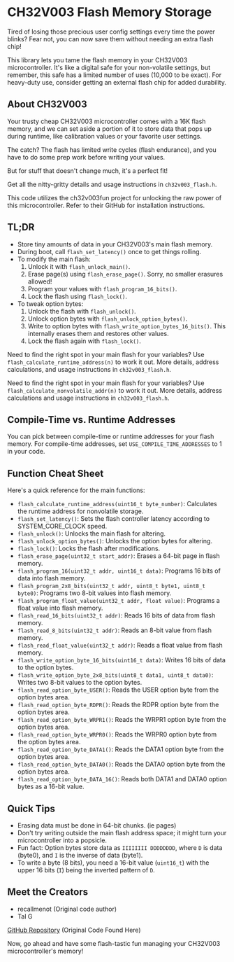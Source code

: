 # CH32V003 Flash Memory Storage 

Tired of losing those precious user config settings every time the power blinks? Fear not, you can now save them without needing an extra flash chip!

This library lets you tame the flash memory in your CH32V003 microcontroller. It's like a digital safe for your non-volatile settings, but remember, this safe has a limited number of uses (10,000 to be exact). For heavy-duty use, consider getting an external flash chip for added durability.

## About CH32V003

Your trusty cheap CH32V003 microcontroller comes with a 16K flash memory, and we can set aside a portion of it to store data that pops up during runtime, like calibration values or your favorite user settings.

The catch? The flash has limited write cycles (flash endurance), and you have to do some prep work before writing your values.

But for stuff that doesn't change much, it's a perfect fit!

Get all the nitty-gritty details and usage instructions in `ch32v003_flash.h`.

This code utilizes the ch32v003fun project for unlocking the raw power of this microcontroller. Refer to their GitHub for installation instructions.

## TL;DR

- Store tiny amounts of data in your CH32V003's main flash memory.
- During boot, call `flash_set_latency()` once to get things rolling.
- To modify the main flash:
  1. Unlock it with `flash_unlock_main()`.
  2. Erase page(s) using `flash_erase_page()`. Sorry, no smaller erasures allowed!
  3. Program your values with `flash_program_16_bits()`.
  4. Lock the flash using `flash_lock()`.
- To tweak option bytes:
  1. Unlock the flash with `flash_unlock()`.
  2. Unlock option bytes with `flash_unlock_option_bytes()`.
  3. Write to option bytes with `flash_write_option_bytes_16_bits()`. This internally erases them and restores other values.
  4. Lock the flash again with `flash_lock()`.

Need to find the right spot in your main flash for your variables? Use `flash_calculate_runtime_address(n)` to work it out. More details, address calculations, and usage instructions in `ch32v003_flash.h`.

Need to find the right spot in your main flash for your variables? Use `flash_calculate_nonvolatile_addr(n)` to work it out. More details, address calculations and usage instructions in `ch32v003_flash.h`.

## Compile-Time vs. Runtime Addresses

You can pick between compile-time or runtime addresses for your flash memory. For compile-time addresses, set `USE_COMPILE_TIME_ADDRESSES` to 1 in your code.

## Function Cheat Sheet

Here's a quick reference for the main functions:

- `flash_calculate_runtime_address(uint16_t byte_number)`: Calculates the runtime address for nonvolatile storage.
- `flash_set_latency()`: Sets the flash controller latency according to SYSTEM_CORE_CLOCK speed.
- `flash_unlock()`: Unlocks the main flash for altering.
- `flash_unlock_option_bytes()`: Unlocks the option bytes for altering.
- `flash_lock()`: Locks the flash after modifications.
- `flash_erase_page(uint32_t start_addr)`: Erases a 64-bit page in flash memory.
- `flash_program_16(uint32_t addr, uint16_t data)`: Programs 16 bits of data into flash memory.
- `flash_program_2x8_bits(uint32_t addr, uint8_t byte1, uint8_t byte0)`: Programs two 8-bit values into flash memory.
- `flash_program_float_value(uint32_t addr, float value)`: Programs a float value into flash memory.
- `flash_read_16_bits(uint32_t addr)`: Reads 16 bits of data from flash memory.
- `flash_read_8_bits(uint32_t addr)`: Reads an 8-bit value from flash memory.
- `flash_read_float_value(uint32_t addr)`: Reads a float value from flash memory.
- `flash_write_option_byte_16_bits(uint16_t data)`: Writes 16 bits of data to the option bytes.
- `flash_write_option_byte_2x8_bits(uint8_t data1, uint8_t data0)`: Writes two 8-bit values to the option bytes.
- `flash_read_option_byte_USER()`: Reads the USER option byte from the option bytes area.
- `flash_read_option_byte_RDPR()`: Reads the RDPR option byte from the option bytes area.
- `flash_read_option_byte_WRPR1()`: Reads the WRPR1 option byte from the option bytes area.
- `flash_read_option_byte_WRPR0()`: Reads the WRPR0 option byte from the option bytes area.
- `flash_read_option_byte_DATA1()`: Reads the DATA1 option byte from the option bytes area.
- `flash_read_option_byte_DATA0()`: Reads the DATA0 option byte from the option bytes area.
- `flash_read_option_byte_DATA_16()`: Reads both DATA1 and DATA0 option bytes as a 16-bit value.

## Quick Tips

- Erasing data must be done in 64-bit chunks. (ie pages)
- Don't try writing outside the main flash address space; it might turn your microcontroller into a popsicle.
- Fun fact: Option bytes store data as `IIIIIIII DDDDDDDD`, where `D` is data (byte0), and `I` is the inverse of data (byte1).
- To write a byte (8 bits), you need a 16-bit value (`uint16_t`) with the upper 16 bits (`I`) being the inverted pattern of `D`.

## Meet the Creators

- recallmenot (Original code author)
- Tal G


[GitHub Repository](https://github.com/recallmenot/ch32v003fun/tree/8203b1dcddd8271ef04e3959b6375809b9b2df95/examples/flash_storage_main) (Original Code Found Here)

Now, go ahead and have some flash-tastic fun managing your CH32V003 microcontroller's memory!
